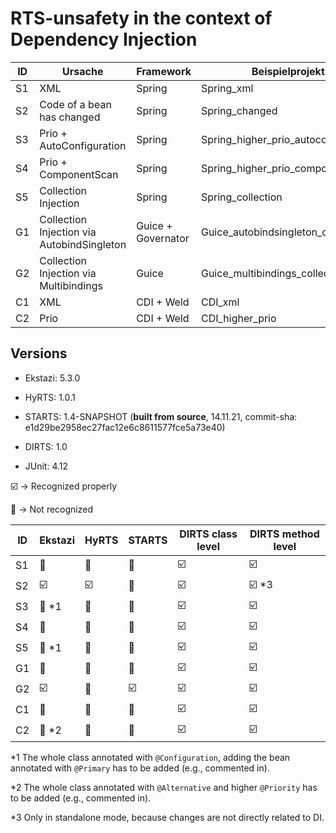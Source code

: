 # RTS-unsafety in the context of Dependency Injection

| ID | Ursache                                    | Framework          | Beispielprojekt                    |
| -- | ------------------------------------------ | ------------------ | ---------------------------------- |
| S1 | XML                                        | Spring             | Spring_xml                         |
| S2 | Code of a bean has changed                 | Spring             | Spring_changed                     |
| S3 | Prio + AutoConfiguration                   | Spring             | Spring_higher_prio_autoconfig      |
| S4 | Prio + ComponentScan                       | Spring             | Spring_higher_prio_component_scan  |
| S5 | Collection Injection                       | Spring             | Spring_collection                  |
| G1 | Collection Injection via AutobindSingleton | Guice + Governator | Guice_autobindsingleton_collection |
| G2 | Collection Injection via Multibindings     | Guice              | Guice_multibindings_collection     |
| C1 | XML                                        | CDI + Weld         | CDI_xml                            | 
| C2 | Prio                                       | CDI + Weld         | CDI_higher_prio                    |

## Versions
- Ekstazi: 5.3.0
- HyRTS: 1.0.1
- STARTS: 1.4-SNAPSHOT (**built from source**, 14.11.21, commit-sha: e1d29be2958ec27fac12e6c8611577fce5a73e40)
- DIRTS: 1.0

- JUnit: 4.12


:ballot_box_with_check: -> Recognized properly

:black_square_button:   -> Not recognized

| ID | Ekstazi                  | HyRTS                   | STARTS                  | DIRTS class level       | DIRTS method level      |
| -- | ------------------------ | ----------------------- | ----------------------- | ----------------------- | ----------------------- |
| S1 | :black_square_button:    | :black_square_button:   | :black_square_button:   | :ballot_box_with_check: | :ballot_box_with_check: |
| S2 | :ballot_box_with_check:  | :ballot_box_with_check: | :black_square_button:   | :ballot_box_with_check: | :ballot_box_with_check: *3 |
| S3 | :black_square_button: *1 | :black_square_button:   | :black_square_button:   | :ballot_box_with_check: | :ballot_box_with_check: |
| S4 | :black_square_button:    | :black_square_button:   | :black_square_button:   | :ballot_box_with_check: | :ballot_box_with_check: |
| S5 | :black_square_button: *1 | :black_square_button:   | :black_square_button:   | :ballot_box_with_check: | :ballot_box_with_check: |
| G1 | :black_square_button:    | :black_square_button:   | :black_square_button:   | :ballot_box_with_check: | :ballot_box_with_check: |
| G2 | :ballot_box_with_check:  | :black_square_button:   | :ballot_box_with_check: | :ballot_box_with_check: | :ballot_box_with_check: |
| C1 | :black_square_button:    | :black_square_button:   | :black_square_button:   | :ballot_box_with_check: | :ballot_box_with_check: |
| C2 | :black_square_button: *2 | :black_square_button:   | :black_square_button:   | :ballot_box_with_check: | :ballot_box_with_check: |

*1 The whole class annotated with `@Configuration`, adding the bean annotated with `@Primary` has to be added  (e.g., commented in).

*2 The whole class annotated with `@Alternative` and higher `@Priority`  has to be added (e.g., commented in).

*3 Only in standalone mode, because changes are not directly related to DI.